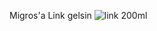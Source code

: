 Migros'a Link gelsin
![link 200ml](https://th.bing.com/th/id/R.31e5cb4878ae6a7308f1869d6c4b4e49?rik=drofO7W3m3cWeQ&pid=ImgRaw&r=0)
